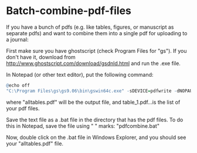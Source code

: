 # Batch-combine-pdf-files

If you have a bunch of pdfs (e.g. like tables, figures, or manuscript as separate pdfs) and want to combine them into a single pdf for uploading to a journal:

First make sure you have ghostscript (check Program Files for "gs").
If you don't have it, download from http://www.ghostscript.com/download/gsdnld.html and run the .exe file.

In Notepad (or other text editor), put the following command:

```R
@echo off
"C:\Program Files\gs\gs9.06\bin\gswin64c.exe" -sDEVICE=pdfwrite -dNOPAUSE -dBATCH -dSAFER -sOutputFile="alltables.pdf" table_1.pdf table_2.pdf table_3.pdf table_4.pdf table_5.pdf table_6.pdf table_7.pdf
```

where "alltables.pdf" will be the output file, and table_1.pdf...is the list of your pdf files.

Save the text file as a .bat file in the directory that has the pdf files.  To do this in Notepad, save the file using " " marks:  "pdfcombine.bat"

Now, double click on the .bat file in Windows Explorer, and you should see your "alltables.pdf" file.
